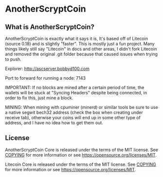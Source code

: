 AnotherScryptCoin
=====================================

What is AnotherScryptCoin?
----------------

AnotherScryptCoin is exactly what it says it is, It's based off of Litecoin (source 0.18) and is slightly "faster". This is mostly just a fun project. Many things likely still say "Litecoin" in docs and other areas, I didn't fork Litecoin and removed the original .git folder because that caused issues when trying to push.

Explorer: http://ascserver.bobbyd100.com

Port to forward for running a node: 7143

IMPORTANT: If no blocks are mined after a certain period of time, the wallets will be stuck at "Syncing Headers" despite being connected, in order to fix this, just mine a block.

MINING: When mining with cpuminer (minerd) or similar tools be sure to use a native segwit bech32 address (check the box when creating under receive tab), otherwise your coins will end up in some other type of address, and I have no idea how to get them out.

License
-------

AnotherScryptCoin Core is released under the terms of the MIT license. See [COPYING](COPYING) for more
information or see https://opensource.org/licenses/MIT.

Litecoin Core is released under the terms of the MIT license. See [COPYING](COPYING) for more
information or see https://opensource.org/licenses/MIT.
